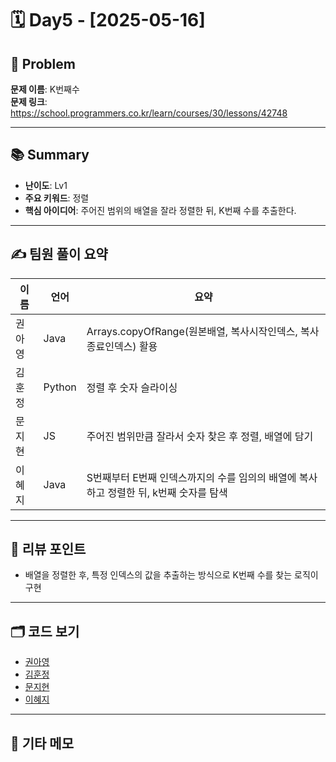 # 🗓️ Day5 - [2025-05-16]

## 🧩 Problem

**문제 이름**: K번째수  
**문제 링크**: https://school.programmers.co.kr/learn/courses/30/lessons/42748

---

## 📚 Summary

- **난이도**: Lv1
- **주요 키워드**: 정렬
- **핵심 아이디어**: 주어진 범위의 배열을 잘라 정렬한 뒤, K번째 수를 추출한다.

---

## ✍️ 팀원 풀이 요약

| 이름   | 언어   | 요약                                                                                  |
| ------ | ------ | ------------------------------------------------------------------------------------- |
| 권아영 | Java   | Arrays.copyOfRange(원본배열, 복사시작인덱스, 복사종료인덱스) 활용                     |
| 김훈정 | Python | 정렬 후 숫자 슬라이싱                                                                 |
| 문지현 | JS     | 주어진 범위만큼 잘라서 숫자 찾은 후 정렬, 배열에 담기                                 |
| 이혜지 | Java   | S번째부터 E번째 인덱스까지의 수를 임의의 배열에 복사하고 정렬한 뒤, k번째 숫자를 탐색 |

---

## 🧠 리뷰 포인트

- 배열을 정렬한 후, 특정 인덱스의 값을 추출하는 방식으로 K번째 수를 찾는 로직이 구현

---

## 🗂️ 코드 보기

- [권아영](./Ahyeong0516)
- [김훈정](./hoonjeong0516.py)
- [문지현](./Jihyeon0516.js)
- [이혜지](./Hyeji0516.java)

---

## 💬 기타 메모
